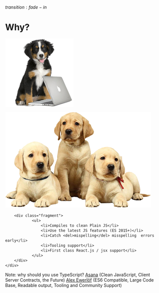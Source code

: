 $transition:fade-in$

# Why?

<p class="fragment">
    <img src="images/puppydog_2.png" class="pull-right"/>
    <div class="fragment">
        <img src="images/labrador-puppies.png" class="pull-left"/>
        
        <div class="fragment">
                <ul>
                    <li>Compiles to clean Plain JS</li>
                    <li>Use the latest JS features (ES 2015+)</li>
                    <li>Catch <del>mispelling</del> misspelling  errors early</li>
                    <li>Tooling support</li>
                    <li>First class React.js / jsx support</li>
                </ul>
        </div>
    </div>
</p>



Note:
why should you use TypeScript?
[Asana](https://blog.asana.com/2014/11/asana-switching-typescript/)
(Clean JavaScript, Client Server Contracts, the Future)
[Alex Ewerlöf](https://medium.com/@alexewerlof/when-should-i-use-typescript-311cb5fe801b#.3fj2giwug)
(ES6 Compatible, Large Code Base, Readable output, Tooling and Community Support)